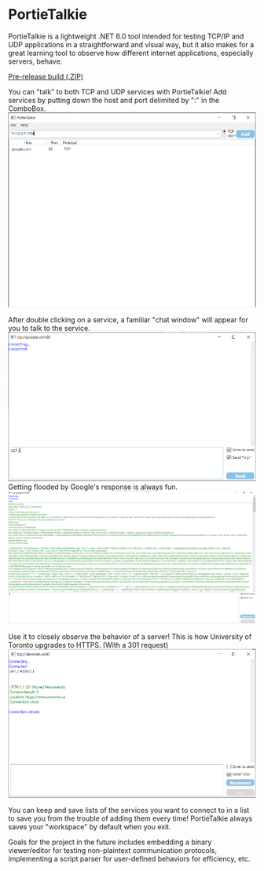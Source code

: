 # PortieTalkie

PortieTalkie is a lightweight .NET 6.0 tool intended for testing TCP/IP and UDP applications in a straightforward and visual way, but it also makes for a great learning tool to observe how different internet applications, especially servers, behave.

[Pre-release build (.ZIP)](https://github.com/hashXen/PortieTalkie/files/11444675/portietalkie-0.1.0.zip)

You can "talk" to both TCP and UDP services with PortieTalkie!
Add services by putting down the host and port delimited by ":" in the ComboBox.
![main window of PortieTalkie](./images/mainwindow.png)

After double clicking on a service, a familiar "chat window" will appear for you to talk to the service.
![talkie window connected to google.com:80](./images/getrequestgoogle.png)
Getting flooded by Google's response is always fun.
![google's response to get request](./images/googleresponse.png)

Use it to closely observe the behavior of a server!
This is how University of Toronto upgrades to HTTPS. (With a 301 request)
![uoft server sends 301 back to talkie](./images/uoftupgradetohttps.png)

You can keep and save lists of the services you want to connect to in a list to save you from the trouble of adding them every time! PortieTalkie always saves your "workspace" by default when you exit.

Goals for the project in the future includes embedding a binary viewer/editor for testing non-plaintext communication protocols, implementing a script parser for user-defined behaviors for efficiency, etc.
